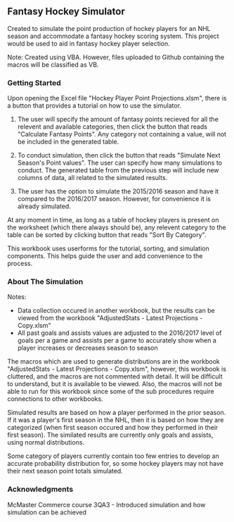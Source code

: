 
## Fantasy Hockey Simulator
Created to simulate the point production of hockey players for an NHL season and accommodate a fantasy hockey scoring system. This project would be used to aid in fantasy hockey player selection.

Note: Created using VBA. However, files uploaded to Github containing the macros will be classified as VB.

### Getting Started
Upon opening the Excel file "Hockey Player Point Projections.xlsm", there is a button that provides a tutorial on how to use the simulator.

1) The user will specify the amount of fantasy points recieved for all the relevent and available categories, then click the button that reads "Calculate Fantasy Points". Any category not containing a value, will not be included in the generated table.

2) To conduct simulation, then click the button that reads "Simulate Next Season's Point values". The user can specify how many simulations to conduct. The generated table from the previous step will include new columns of data, all related to the simulated results.

3) The user has the option to simulate the 2015/2016 season and have it compared to the 2016/2017 season. However, for convenience it is already simulated.

At any moment in time, as long as a table of hockey players is present on the worksheet (which there always should be), any relevent category to the table can be sorted by clicking button that reads "Sort By Category".

This workbook uses userforms for the tutorial, sorting, and simulation components. This helps guide the user and add convenience to the process.

### About The Simulation
Notes: 
- Data collection occured in another workbook, but the results can be viewed from the workbook "AdjustedStats - Latest Projections - Copy.xlsm" 
- All past goals and assists values are adjusted to the 2016/2017 level of goals per a game and assists per a game to accurately show when a player increases or decreases season to season 

The macros which are used to generate distributions are in the workbook "AdjustedStats - Latest Projections - Copy.xlsm", however, this workbook is cluttered, and the macros are not commented with detail. It will be difficult to understand, but it is available to be viewed. Also, the macros will not be able to run for this workbook since some of the sub procedures require connections to other workbooks. 

Simulated results are based on how a player performed in the prior season. If it was a player's first season in the NHL, then it is based on how they are categorized (when first season occured and how they performed in their first season). The similated results are currently only goals and assists, using normal distributions.

Some category of players currently contain too few entries to develop an accurate probability distribution for, so some hockey players may not have their next season point totals simulated.

### Acknowledgments
McMaster Commerce course 3QA3 - Introduced simulation and how simulation can be achieved
